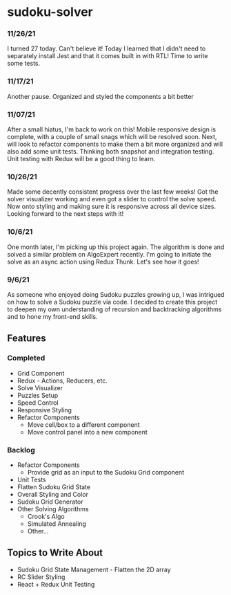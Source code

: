 # sudoku-solver

### 11/26/21

I turned 27 today. Can't believe it! Today I learned that I didn't need to separately install Jest and that it comes built in with RTL! Time to write some tests.

### 11/17/21

Another pause. Organized and styled the components a bit better

### 11/07/21

After a small hiatus, I'm back to work on this! Mobile responsive design is complete, with a couple of small snags which will be resolved soon. Next, will look to refactor components to make them a bit more organized and will also add some unit tests. Thinking both snapshot and integration testing. Unit testing with Redux will be a good thing to learn.

### 10/26/21

Made some decently consistent progress over the last few weeks! Got the solver visualizer working and even got a slider to control the solve speed. Now onto styling and making sure it is responsive across all device sizes. Looking forward to the next steps with it!

### 10/6/21

One month later, I'm picking up this project again. The algorithm is done and solved a similar problem on AlgoExpert recently. I'm going to initiate the solve as an async action using Redux Thunk. Let's see how it goes!

### 9/6/21

As someone who enjoyed doing Sudoku puzzles growing up, I was intrigued on how to solve a Sudoku puzzle via code. I decided to create this project to deepen my own understanding of recursion and backtracking algorithms and to hone my front-end skills.

## Features

### Completed

- Grid Component
- Redux - Actions, Reducers, etc.
- Solve Visualizer
- Puzzles Setup
- Speed Control
- Responsive Styling
- Refactor Components
  - Move cell/box to a different component
  - Move control panel into a new component

### Backlog

- Refactor Components
  - Provide grid as an input to the Sudoku Grid component
- Unit Tests
- Flatten Sudoku Grid State
- Overall Styling and Color
- Sudoku Grid Generator
- Other Solving Algorithms
  - Crook's Algo
  - Simulated Annealing
  - Other...

## Topics to Write About

- Sudoku Grid State Management - Flatten the 2D array
- RC Slider Styling
- React + Redux Unit Testing
